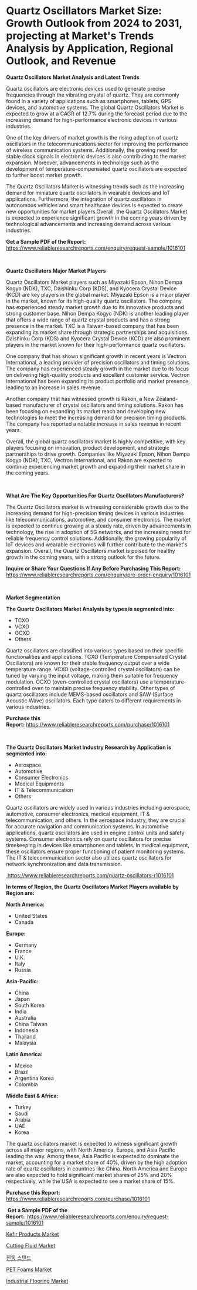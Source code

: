 <p><h1>Quartz Oscillators Market Size: Growth Outlook from 2024 to 2031, projecting at Market's Trends Analysis by Application, Regional Outlook, and Revenue</h1></p><p><strong>Quartz Oscillators Market Analysis and Latest Trends</strong></p>
<p><p>Quartz oscillators are electronic devices used to generate precise frequencies through the vibrating crystal of quartz. They are commonly found in a variety of applications such as smartphones, tablets, GPS devices, and automotive systems. The global Quartz Oscillators Market is expected to grow at a CAGR of 12.7% during the forecast period due to the increasing demand for high-performance electronic devices in various industries.</p><p>One of the key drivers of market growth is the rising adoption of quartz oscillators in the telecommunications sector for improving the performance of wireless communication systems. Additionally, the growing need for stable clock signals in electronic devices is also contributing to the market expansion. Moreover, advancements in technology such as the development of temperature-compensated quartz oscillators are expected to further boost market growth.</p><p>The Quartz Oscillators Market is witnessing trends such as the increasing demand for miniature quartz oscillators in wearable devices and IoT applications. Furthermore, the integration of quartz oscillators in autonomous vehicles and smart healthcare devices is expected to create new opportunities for market players.Overall, the Quartz Oscillators Market is expected to experience significant growth in the coming years driven by technological advancements and increasing demand across various industries.</p></p>
<p><strong>Get a Sample PDF of the Report:&nbsp;</strong> <a href="https://www.reliableresearchreports.com/enquiry/request-sample/1016101">https://www.reliableresearchreports.com/enquiry/request-sample/1016101</a></p>
<p>&nbsp;</p>
<p><strong>Quartz Oscillators Major Market Players</strong></p>
<p><p>Quartz Oscillators Market players such as Miyazaki Epson, Nihon Dempa Kogyo (NDK), TXC, Daishinku Corp (KDS), and Kyocera Crystal Device (KCD) are key players in the global market. Miyazaki Epson is a major player in the market, known for its high-quality quartz oscillators. The company has experienced steady market growth due to its innovative products and strong customer base. Nihon Dempa Kogyo (NDK) is another leading player that offers a wide range of quartz crystal products and has a strong presence in the market. TXC is a Taiwan-based company that has been expanding its market share through strategic partnerships and acquisitions. Daishinku Corp (KDS) and Kyocera Crystal Device (KCD) are also prominent players in the market known for their high-performance quartz oscillators.</p><p>One company that has shown significant growth in recent years is Vectron International, a leading provider of precision oscillators and timing solutions. The company has experienced steady growth in the market due to its focus on delivering high-quality products and excellent customer service. Vectron International has been expanding its product portfolio and market presence, leading to an increase in sales revenue.</p><p>Another company that has witnessed growth is Rakon, a New Zealand-based manufacturer of crystal oscillators and timing solutions. Rakon has been focusing on expanding its market reach and developing new technologies to meet the increasing demand for precision timing products. The company has reported a notable increase in sales revenue in recent years.</p><p>Overall, the global quartz oscillators market is highly competitive, with key players focusing on innovation, product development, and strategic partnerships to drive growth. Companies like Miyazaki Epson, Nihon Dempa Kogyo (NDK), TXC, Vectron International, and Rakon are expected to continue experiencing market growth and expanding their market share in the coming years.</p></p>
<p>&nbsp;</p>
<p><strong>What Are The Key Opportunities For Quartz Oscillators Manufacturers?</strong></p>
<p><p>The Quartz Oscillators market is witnessing considerable growth due to the increasing demand for high-precision timing devices in various industries like telecommunications, automotive, and consumer electronics. The market is expected to continue growing at a steady rate, driven by advancements in technology, the rise in adoption of 5G networks, and the increasing need for reliable frequency control solutions. Additionally, the growing popularity of IoT devices and wearable electronics will further contribute to the market's expansion. Overall, the Quartz Oscillators market is poised for healthy growth in the coming years, with a strong outlook for the future.</p></p>
<p><strong>Inquire or Share Your Questions If Any Before Purchasing This Report:</strong> <a href="https://www.reliableresearchreports.com/enquiry/pre-order-enquiry/1016101">https://www.reliableresearchreports.com/enquiry/pre-order-enquiry/1016101</a></p>
<p>&nbsp;</p>
<p><strong>Market Segmentation</strong></p>
<p><strong>The Quartz Oscillators Market Analysis by types is segmented into:</strong></p>
<p><ul><li>TCXO</li><li>VCXO</li><li>OCXO</li><li>Others</li></ul></p>
<p><p>Quartz oscillators are classified into various types based on their specific functionalities and applications. TCXO (Temperature Compensated Crystal Oscillators) are known for their stable frequency output over a wide temperature range. VCXO (voltage-controlled crystal oscillators) can be tuned by varying the input voltage, making them suitable for frequency modulation. OCXO (oven-controlled crystal oscillators) use a temperature-controlled oven to maintain precise frequency stability. Other types of quartz oscillators include MEMS-based oscillators and SAW (Surface Acoustic Wave) oscillators. Each type caters to different requirements in various industries.</p></p>
<p><strong>Purchase this Report:&nbsp;</strong><a href="https://www.reliableresearchreports.com/purchase/1016101">https://www.reliableresearchreports.com/purchase/1016101</a></p>
<p>&nbsp;</p>
<p><strong>The Quartz Oscillators Market Industry Research by Application is segmented into:</strong></p>
<p><ul><li>Aerospace</li><li>Automotive</li><li>Consumer Electronics</li><li>Medical Equipments</li><li>IT & Telecommunication</li><li>Others</li></ul></p>
<p><p>Quartz oscillators are widely used in various industries including aerospace, automotive, consumer electronics, medical equipment, IT & telecommunication, and others. In the aerospace industry, they are crucial for accurate navigation and communication systems. In automotive applications, quartz oscillators are used in engine control units and safety systems. Consumer electronics rely on quartz oscillators for precise timekeeping in devices like smartphones and tablets. In medical equipment, these oscillators ensure proper functioning of patient monitoring systems. The IT & telecommunication sector also utilizes quartz oscillators for network synchronization and data transmission.</p></p>
<p><a href="https://www.reliableresearchreports.com/quartz-oscillators-r1016101">&nbsp;https://www.reliableresearchreports.com/quartz-oscillators-r1016101</a></p>
<p><strong>In terms of Region, the Quartz Oscillators Market Players available by Region are:</strong></p>
<p>
    <p> <strong> North America: </strong>
        <ul>
            <li>United States</li>
            <li>Canada</li>
        </ul>
        </p> 
    <p> <strong> Europe: </strong>
        <ul>
            <li>Germany</li>
            <li>France</li>
            <li>U.K.</li>
            <li>Italy</li>
            <li>Russia</li>
        </ul>
        </p> 
    <p> <strong> Asia-Pacific: </strong>
        <ul>
            <li>China</li>
            <li>Japan</li>
            <li>South Korea</li>
            <li>India</li>
            <li>Australia</li>
            <li>China Taiwan</li>
            <li>Indonesia</li>
            <li>Thailand</li>
            <li>Malaysia</li>
        </ul>
        </p> 
    <p> <strong> Latin America: </strong>
        <ul>
            <li>Mexico</li>
            <li>Brazil</li>
            <li>Argentina Korea</li>
            <li>Colombia</li>
        </ul>
        </p> 
    <p> <strong> Middle East & Africa: </strong>
        <ul>
            <li>Turkey</li>
            <li>Saudi</li>
            <li>Arabia</li>
            <li>UAE</li>
            <li>Korea</li>
        </ul>
    </p>
    </p>
<p><p>The quartz oscillators market is expected to witness significant growth across all major regions, with North America, Europe, and Asia Pacific leading the way. Among these, Asia Pacific is expected to dominate the market, accounting for a market share of 40%, driven by the high adoption rate of quartz oscillators in countries like China. North America and Europe are also expected to hold significant market shares of 25% and 20% respectively, while the USA is expected to see a market share of 15%.</p></p>
<p><strong>Purchase this Report: </strong><a href="https://www.reliableresearchreports.com/purchase/1016101">https://www.reliableresearchreports.com/purchase/1016101</a></p>
<p>&nbsp;<strong>Get a Sample PDF of the Report:&nbsp;&nbsp;</strong><a href="https://www.reliableresearchreports.com/enquiry/request-sample/1016101">https://www.reliableresearchreports.com/enquiry/request-sample/1016101</a></p>
<p><strong></strong></p>
<p><p><a href="https://www.linkedin.com/pulse/kefir-products-market-report-reveals-latest-trends-growth-etgyc?trackingId=FD62RMgwwJ5zrJJWMAQc6Q%3D%3D">Kefir Products Market</a></p><p><a href="https://issuu.com/reportprime-2/docs/cutting-fluid-market-size-2030.pptx">Cutting Fluid Market</a></p><p><a href="https://github.com/vsckjg50460/Market-Research-Report-List-1/blob/main/184531132867.md">진동 스탠드</a></p><p><a href="https://www.linkedin.com/pulse/pet-foams-market-size-share-global-analysis-report-2024-2031-mpapc?trackingId=jv5abB7%2BMeh8dB%2BRFyfv0g%3D%3D">PET Foams Market</a></p><p><a href="https://issuu.com/reportprime-2/docs/industrial-flooring-market-size-2030.pptx">Industrial Flooring Market</a></p></p>
